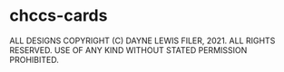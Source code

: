 # chccs-cards

ALL DESIGNS COPYRIGHT (C) DAYNE LEWIS FILER, 2021. ALL RIGHTS RESERVED. USE OF ANY KIND WITHOUT STATED PERMISSION PROHIBITED.
